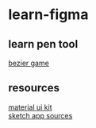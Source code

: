 # learn-figma
## learn pen tool
[bezier game](https://bezier.method.ac/)
## resources
[material ui kit](http://demos.creative-tim.com/material-kit-figma/presentation.html)  
[sketch app sources](https://www.sketchappsources.com)
